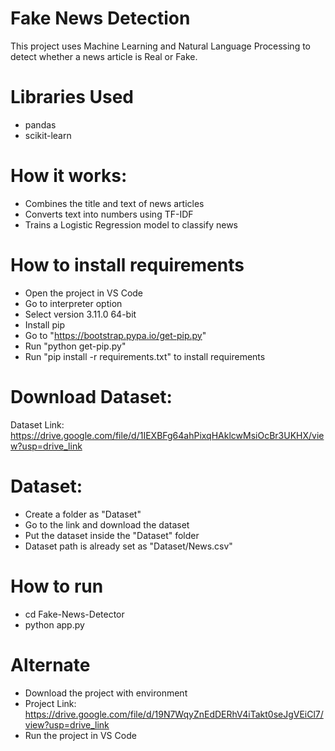 # Fake News Detection
This project uses Machine Learning and Natural Language Processing to detect whether a news article is Real or Fake.

# Libraries Used
- pandas
- scikit-learn

# How it works:
- Combines the title and text of news articles
- Converts text into numbers using TF-IDF
- Trains a Logistic Regression model to classify news

# How to install requirements
- Open the project in VS Code
- Go to interpreter option
- Select version 3.11.0 64-bit
- Install pip
- Go to "https://bootstrap.pypa.io/get-pip.py"
- Run "python get-pip.py"
- Run "pip install -r requirements.txt" to install requirements

# Download Dataset:
Dataset Link: https://drive.google.com/file/d/1IEXBFg64ahPixqHAklcwMsiOcBr3UKHX/view?usp=drive_link

# Dataset:
- Create a folder as "Dataset"
- Go to the link and download the dataset
- Put the dataset inside the "Dataset" folder
- Dataset path is already set as "Dataset/News.csv"

# How to run
- cd Fake-News-Detector
- python app.py

# Alternate
- Download the project with environment
- Project Link: https://drive.google.com/file/d/19N7WqyZnEdDERhV4iTakt0seJgVEiCl7/view?usp=drive_link
- Run the project in VS Code